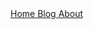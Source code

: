 <nav>
  <a href="/" {% if page.url == "/" %}style="color: red;"{% endif %}>
    Home
  </a>
  <a href="/blog.html" {% if page.url == "/blog.html" %}style="color: red;"{% endif %}>
    Blog
  </a>
  <a href="/about.html" {% if page.url == "/about.html" %}style="color: red;"{% endif %}>
    About
  </a>
</nav>

